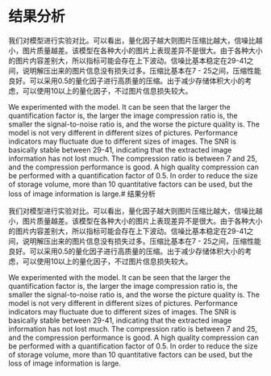 # 结果分析

我们对模型进行实验对比。可以看出，量化因子越大则图片压缩比越大，信噪比越小，图片质量越差。该模型在各种大小的图片上表现差异不是很大。由于各种大小的图片内容差别大，所以指标可能会存在上下波动。信噪比基本稳定在29-41之间，说明解压出来的图片信息没有损失过多。压缩比基本在7 - 25之间，压缩性能良好。可以采用0.5的量化因子进行高质量的压缩。出于减少存储体积大小的考虑，可以使用10以上的量化因子，不过图片信息损失较大。 

We experimented with the model. It can be seen that the larger the quantification factor is, the larger the image compression ratio is, the smaller the signal-to-noise ratio is, and the worse the picture quality is. The model is not very different in different sizes of pictures. Performance indicators may fluctuate due to different sizes of images.
The SNR is basically stable between 29-41, indicating that the extracted image information has not lost much. The compression ratio is between 7 and 25, and the compression performance is good.
A high quality compression can be performed with a quantification factor of 0.5. In order to reduce the size of storage volume, more than 10 quantitative factors can be used, but the loss of image information is large.# 结果分析

我们对模型进行实验对比。可以看出，量化因子越大则图片压缩比越大，信噪比越小，图片质量越差。该模型在各种大小的图片上表现差异不是很大。由于各种大小的图片内容差别大，所以指标可能会存在上下波动。信噪比基本稳定在29-41之间，说明解压出来的图片信息没有损失过多。压缩比基本在7 - 25之间，压缩性能良好。可以采用0.5的量化因子进行高质量的压缩。出于减少存储体积大小的考虑，可以使用10以上的量化因子，不过图片信息损失较大。 

We experimented with the model. It can be seen that the larger the quantification factor is, the larger the image compression ratio is, the smaller the signal-to-noise ratio is, and the worse the picture quality is. The model is not very different in different sizes of pictures. Performance indicators may fluctuate due to different sizes of images.
The SNR is basically stable between 29-41, indicating that the extracted image information has not lost much. The compression ratio is between 7 and 25, and the compression performance is good.
A high quality compression can be performed with a quantification factor of 0.5. In order to reduce the size of storage volume, more than 10 quantitative factors can be used, but the loss of image information is large.
